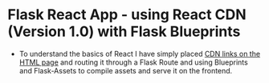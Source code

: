 # Flask React App - using React CDN (Version 1.0) with Flask Blueprints
- To understand the basics of React I have simply placed [CDN links on the HTML page](https://reactjs.org/docs/cdn-links.html) and routing it through a Flask Route and using Blueprints and Flask-Assets to compile assets and serve it on the frontend.
